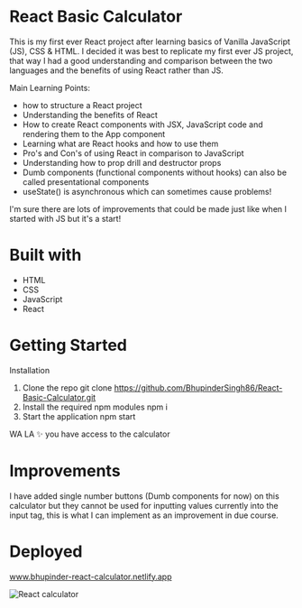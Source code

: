 # React Basic Calculator

This is my first ever React project after learning basics of Vanilla JavaScript (JS), CSS & HTML. I decided it was best to replicate my first ever JS project, that way I had a good understanding and comparison between the two languages and the benefits of using React rather than JS.

Main Learning Points:
-   how to structure a React project
-   Understanding the benefits of React
-   How to create React components with JSX, JavaScript code and rendering them to the App component
-   Learning what are React hooks and how to use them
-   Pro's and Con's of using React in comparison to JavaScript
-   Understanding how to prop drill and destructor props
-   Dumb components (functional components without hooks) can also be called presentational components
-   useState() is asynchronous which can sometimes cause problems!

I'm sure there are lots of improvements that could be made just like when I started with JS but it's a start!

# Built with

-   HTML
-   CSS
-   JavaScript
-   React

# Getting Started

Installation
1.	Clone the repo
git clone https://github.com/BhupinderSingh86/React-Basic-Calculator.git
2.	Install the required npm modules
npm i
3.	Start the application
npm start

WA LA ✨ you have access to the calculator

# Improvements

I have added single number buttons (Dumb components for now) on this calculator but they cannot be used for inputting values currently into the input tag, this is what I can implement as an improvement in due course.  

# Deployed

www.bhupinder-react-calculator.netlify.app

![React calculator](https://user-images.githubusercontent.com/100348736/183307718-4f4212a9-8a1b-4348-96c1-605b0a30a566.jpg)
